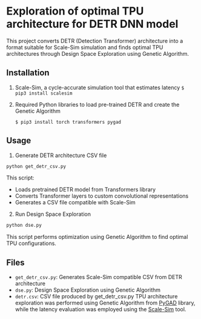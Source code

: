 # Exploration of optimal TPU architecture for DETR DNN model

This project converts DETR (Detection Transformer) architecture into a format suitable for Scale-Sim simulation and finds optimal TPU architectures through Design Space Exploration using Genetic Algorithm.

## Installation
1. Scale-Sim, a cycle-accurate simulation tool that estimates latency
  ``
    $ pip3 install scalesim
  ``
2. Required Python libraries to load pre-trained DETR and create the Genetic Algorithm
   
   ```
   $ pip3 install torch transformers pygad
   ```

## Usage

1. Generate DETR architecture CSV file
```bash
python get_detr_csv.py
```
This script:
- Loads pretrained DETR model from Transformers library
- Converts Transformer layers to custom convolutional representations
- Generates a CSV file compatible with Scale-Sim

2. Run Design Space Exploration
```bash
python dse.py
```
This script performs optimization using Genetic Algorithm to find optimal TPU configurations.

## Files
- `get_detr_csv.py`: Generates Scale-Sim compatible CSV from DETR architecture
- `dse.py`: Design Space Exploration using Genetic Algorithm
- `detr.csv`: CSV file produced by get_detr_csv.py
TPU architecture exploration was performed using Genetic Algorithm from [PyGAD](https://pygad.readthedocs.io/en/latest/) library, while the latency evaluation was employed using the [Scale-Sim](https://github.com/scalesim-project/scale-sim-v2) tool.

